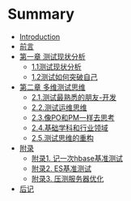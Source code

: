 # Summary

* [Introduction](README.md)
* [前言](foreword/foreword.md)
* [第一章 测试现状分析]()
	* [1.1测试现状分析](chapter-1/测试现状分析.md)
	* [1.2测试如何突破自己](chapter-1/测试如何突破自己.md)
* [第二章 多维测试思维]()
	* [2.1.测试最熟悉的朋友-开发](chapter-2/测试最亲密的朋友-开发.md)
	* [2.2.测试运维思维](chapter-2/测试运维思维.md)
	* [2.3.像PO和PM一样去思考](chapter-2/像PO和PM一样去思考.md)
	* [2.4.基础学科和行业领域](chapter-2/基础学科及行业知识.md)
	* [2.5.测试思维的重构](chapter-2/测试思维的重构.md)
* [附录]()
	* [附录1. 记一次hbase基准测试](appendix/一次Hbase的基准测试.md)
	* [附录2. ES基准测试](appendix/ES基准测试.md)
	* [附录3. 压测服务器优化](appendix/压测服务器优化.md)
* [后记](postscript/postscript.md)	

	




